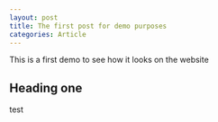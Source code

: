 ```yaml
---
layout: post
title: The first post for demo purposes 
categories: Article
---
```


This is a first demo to see how it looks on the website

## Heading one

test
